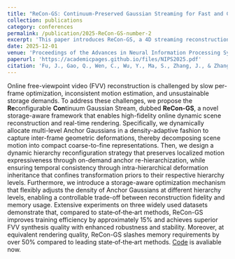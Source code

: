 ```yaml
---
title: "ReCon-GS: Continuum-Preserved Gaussian Streaming for Fast and Compact Reconstruction of Dynamic Scenes"
collection: publications
category: conferences
permalink: /publication/2025-ReCon-GS-number-2
excerpt: 'This paper introduces ReCon-GS, a 4D streaming reconstruction pipeline based on 3DGS.'
date: 2025-12-01
venue: 'Proceedings of the Advances in Neural Information Processing Systems (NeurIPS)'
paperurl: 'https://academicpages.github.io/files/NIPS2025.pdf'
citation: 'Fu, J., Gao, Q., Wen, C., Wu, Y., Ma, S., Zhang, J., & Zhang, J. (2025). ReCon-GS: Continuum-Preserved Guassian Streaming for Fast and Compact Reconstruction of Dynamic Scenes. In Proceedings of the Advances in Neural Information Processing Systems (NeurIPS).'
---
```

Online free-viewpoint video (FVV) reconstruction is challenged by slow per-frame optimization, inconsistent motion estimation, and unsustainable storage demands. To address these challenges, we propose the **Re**configurable **Con**tinuum Gaussian Stream, dubbed **ReCon-GS**, a novel storage-aware framework that enables high-fidelity online dynamic scene reconstruction and real-time rendering. Specifically, we dynamically allocate multi-level Anchor Gaussians in a density-adaptive fashion to capture inter-frame geometric deformations, thereby decomposing scene motion into compact coarse-to-fine representations. Then, we design a dynamic hierarchy reconfiguration strategy that preserves localized motion expressiveness through on-demand anchor re-hierarchization,  while ensuring temporal consistency through intra-hierarchical deformation inheritance that confines transformation priors to their respective hierarchy levels. Furthermore, we introduce a storage-aware optimization mechanism that flexibly adjusts the density of Anchor Gaussians at different hierarchy levels, enabling a controllable trade-off between reconstruction fidelity and memory usage. Extensive experiments on three widely used datasets demonstrate that, compared to state‐of‐the‐art methods, ReCon-GS improves training efficiency by approximately 15% and achieves superior FVV synthesis quality with enhanced robustness and stability. Moreover, at equivalent rendering quality, ReCon-GS slashes memory requirements by over 50% compared to leading state‑of‑the‑art methods. [Code](ttps://github.com/jyfu-vcl/ReCon-GS/) is avaliable now.
